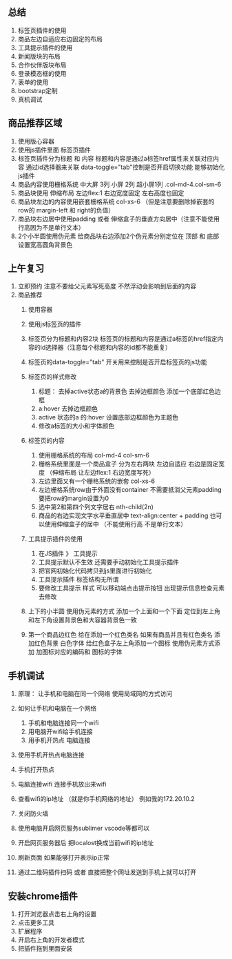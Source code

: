 ## 总结
1. 标签页插件的使用
2. 商品左边自适应右边固定的布局
3. 工具提示插件的使用
4. 新闻版块的布局
5. 合作伙伴版块布局
6. 登录模态框的使用
7. 表单的使用
8. bootstrap定制
9. 真机调试



## 商品推荐区域

  1. 使用版心容器
  2. 使用js插件里面 标签页插件
  3. 标签页插件分为标题 和 内容 标题和内容是通过a标签href属性来关联对应内容 通过id选择器来关联   data-toggle="tab"控制是否开启切换功能 能够初始化js插件
  4. 商品内容使用栅格系统  中大屏 3列 小屏 2列 超小屏1列 .col-md-4.col-sm-6
  5. 商品块使用 伸缩布局 左边flex:1 右边宽度固定    左右高度也固定
  6. 商品块左边的内容使用嵌套栅格系统 col-xs-6 （但是注意要删除掉嵌套的row的 margin-left 和 right的负值）
  7. 商品块右边居中使用padding  或者 伸缩盒子的垂直方向居中（注意不能使用行高因为不是单行文本）
  8. 2个小半圆使用伪元素 给商品块右边添加2个伪元素分别定位在 顶部 和 底部 设置宽高圆角背景色


## 上午复习

1. 立即预约 注意不要给父元素写死高度 不然浮动会影响到后面的内容
2. 商品推荐
    1. 使用容器
    2. 使用js标签页的插件
    3. 标签页分为标题和内容2块  标签页的标题和内容是通过a标签的href指定内容的id选择器（注意每个标题和内容的id都不能重复） 
    4. 标签页的data-toggle="tab" 开关用来控制是否开启标签页的js功能
    5. 标签页的样式修改 
        1. 标题：  去掉active状态a的背景色 去掉边框颜色 添加一个底部红色边框
        2. a:hover 去掉边框颜色
        3. active 状态的a 的:hover 设置底部边框颜色为主题色
        4. 修改a标签的大小和字体颜色
    6. 标签页的内容

        1. 使用栅格系统的布局 col-md-4 col-sm-6
        2. 栅格系统里面是一个商品盒子 分为左右两块 左边自适应  右边是固定宽度 （伸缩布局 让左边flex:1  右边宽度写死） 
        3. 左边里面又有一个栅格系统的嵌套 col-xs-6
        4. 左边栅格系统row由于外面没有container 不需要抵消父元素padding 要把row的margin设置为0
        5. 选中第2和第四个列文字居右  nth-child(2n)
        6. 商品的右边实现文字水平垂直居中 text-align:center + padding  也可以使用伸缩盒子的居中  （不能使用行高 不是单行文本）
    7. 工具提示插件的使用
        1. 在JS插件 》 工具提示
        2. 工具提示默认不生效 还需要手动初始化工具提示插件
        3. 把官网初始化代码拷贝到js里面进行初始化
        4. 工具提示插件 标签结构无所谓
        5. 要修改工具提示 样式 可以移动端点击提示按钮 出现提示信息检查元素去修改
    8. 上下的小半圆 使用伪元素的方式 添加一个上面和一个下面 定位到左上角和左下角设置背景色和大容器背景色一致
    9. 第一个商品边红色 给在添加一个红色类名 如果有商品并且有红色类名 添加红色背景 白色字体 给红色盒子左上角添加一个图标 使用伪元素方式添加 加图标对应的编码和 图标的字体



## 手机调试

1. 原理： 让手机和电脑在同一个网络 使用局域网的方式访问
2. 如何让手机和电脑在一个网络
    1. 手机和电脑连接同一个wifi
    2. 用电脑开wifi给手机连接
    3. 用手机开热点 电脑连接

3. 使用手机开热点电脑连接
  1. 手机打开热点
  2. 电脑连接wifi 连接手机放出来wifi
  3. 查看wifi的ip地址 （就是你手机网络的地址） 例如我的172.20.10.2
  4. 关闭防火墙
4. 使用电脑开启网页服务sublimer vscode等都可以
  1. 开启网页服务器后 把localost换成当前wifi的ip地址 
  2. 刷新页面 如果能够打开表示ip正常
5. 通过二维码插件扫码 或者 直接把整个网址发送到手机上就可以打开


## 安装chrome插件

  1. 打开浏览器点击右上角的设置
  2. 点击更多工具
  3. 扩展程序
  4. 开启右上角的开发者模式
  5. 把插件拖到里面安装
